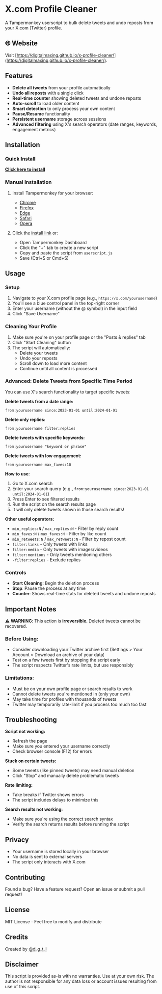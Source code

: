 # X.com Profile Cleaner

A Tampermonkey userscript to bulk delete tweets and undo reposts from your X.com (Twitter) profile.

## 🌐 Website

Visit [https://digitalmaxing.github.io/x-profile-cleaner/](https://digitalmaxing.github.io/x-profile-cleaner/).

## Features

- **Delete all tweets** from your profile automatically
- **Undo all reposts** with a single click
- **Real-time counter** showing deleted tweets and undone reposts
- **Auto-scroll** to load older content
- **Smart detection** to only process your own content
- **Pause/Resume** functionality
- **Persistent username** storage across sessions
- **Advanced filtering** using X's search operators (date ranges, keywords, engagement metrics)

## Installation

### Quick Install

**[Click here to install](https://greasyfork.org/en/scripts/553223-x-com-profile-cleaner)**

### Manual Installation

1. Install Tampermonkey for your browser:
   - [Chrome](https://chromewebstore.google.com/detail/tampermonkey/dhdgffkkebhmkfjojejmpbldmpobfkfo)
   - [Firefox](https://addons.mozilla.org/en-US/firefox/addon/tampermonkey/)
   - [Edge](https://microsoftedge.microsoft.com/addons/detail/tampermonkey/iikmkjmpaadaobahmlepeloendndfphd)
   - [Safari](https://apps.apple.com/us/app/tampermonkey/id6738342400)
   - [Opera](https://addons.opera.com/en/extensions/details/tampermonkey-beta/)

2. Click the [install link](https://greasyfork.org/en/scripts/553223-x-com-profile-cleaner) or:
   - Open Tampermonkey Dashboard
   - Click the "+" tab to create a new script
   - Copy and paste the script from `userscript.js`
   - Save (Ctrl+S or Cmd+S)

## Usage

### Setup

1. Navigate to your X.com profile page (e.g., `https://x.com/yourusername`)
2. You'll see a blue control panel in the top-right corner
3. Enter your username (without the @ symbol) in the input field
4. Click "Save Username"

### Cleaning Your Profile

1. Make sure you're on your profile page or the "Posts & replies" tab
2. Click "Start Cleaning" button
3. The script will automatically:
   - Delete your tweets
   - Undo your reposts
   - Scroll down to load more content
   - Continue until all content is processed

### Advanced: Delete Tweets from Specific Time Period

You can use X's search functionality to target specific tweets:

**Delete tweets from a date range:**
```
from:yourusername since:2023-01-01 until:2024-01-01
```

**Delete only replies:**
```
from:yourusername filter:replies
```

**Delete tweets with specific keywords:**
```
from:yourusername "keyword or phrase"
```

**Delete tweets with low engagement:**
```
from:yourusername max_faves:10
```

**How to use:**
1. Go to X.com search
2. Enter your search query (e.g., `from:yourusername since:2023-01-01 until:2024-01-01`)
3. Press Enter to see filtered results
4. Run the script on the search results page
5. It will only delete tweets shown in those search results!

**Other useful operators:**
- `min_replies:N` / `max_replies:N` - Filter by reply count
- `min_faves:N` / `max_faves:N` - Filter by like count
- `min_retweets:N` / `max_retweets:N` - Filter by repost count
- `filter:links` - Only tweets with links
- `filter:media` - Only tweets with images/videos
- `filter:mentions` - Only tweets mentioning others
- `-filter:replies` - Exclude replies

### Controls

- **Start Cleaning**: Begin the deletion process
- **Stop**: Pause the process at any time
- **Counter**: Shows real-time stats for deleted tweets and undone reposts

## Important Notes

⚠️ **WARNING**: This action is **irreversible**. Deleted tweets cannot be recovered.

### Before Using:

- Consider downloading your Twitter archive first (Settings > Your Account > Download an archive of your data)
- Test on a few tweets first by stopping the script early
- The script respects Twitter's rate limits, but use responsibly

### Limitations:

- Must be on your own profile page or search results to work
- Cannot delete tweets you're mentioned in (only your own)
- May take time for profiles with thousands of tweets
- Twitter may temporarily rate-limit if you process too much too fast

## Troubleshooting

**Script not working:**
- Refresh the page
- Make sure you entered your username correctly
- Check browser console (F12) for errors

**Stuck on certain tweets:**
- Some tweets (like pinned tweets) may need manual deletion
- Click "Stop" and manually delete problematic tweets

**Rate limiting:**
- Take breaks if Twitter shows errors
- The script includes delays to minimize this

**Search results not working:**
- Make sure you're using the correct search syntax
- Verify the search returns results before running the script

## Privacy

- Your username is stored locally in your browser
- No data is sent to external servers
- The script only interacts with X.com

## Contributing

Found a bug? Have a feature request? Open an issue or submit a pull request!

## License

MIT License - Feel free to modify and distribute

## Credits

Created by [@d_g_t_l](https://x.com/d_g_t_l)

## Disclaimer

This script is provided as-is with no warranties. Use at your own risk. The author is not responsible for any data loss or account issues resulting from use of this script.
